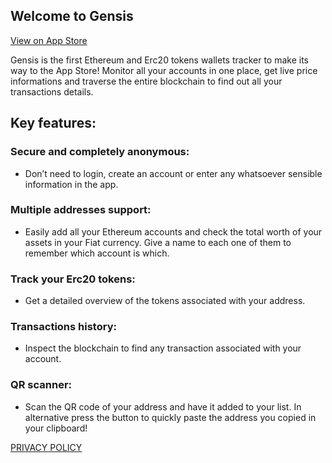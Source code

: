 ## Welcome to Gensis

[View on App Store](https://itunes.apple.com/us/app/gensis-ethereum-blockchain/id1369622151)

Gensis is the first Ethereum and Erc20 tokens wallets tracker to make its way to the App Store!
Monitor all your accounts in one place, get live price informations and traverse the entire blockchain to find out all your transactions details. 

## Key features:

### Secure and completely anonymous:
- Don’t need to login, create an account or enter any whatsoever sensible information in the app.

### Multiple addresses support:
- Easily add all your Ethereum accounts and check the total worth of your assets in your Fiat currency. Give a name to each one of them to remember which account is which.

### Track your Erc20 tokens:
- Get a detailed overview of the tokens associated with your address.

### Transactions history:
- Inspect the blockchain to find any transaction associated with your account.

### QR scanner:
- Scan the QR code of your address and have it added to your list. In alternative press the button to quickly paste the address you copied in your clipboard!

[PRIVACY POLICY](privacy_policy.md)
